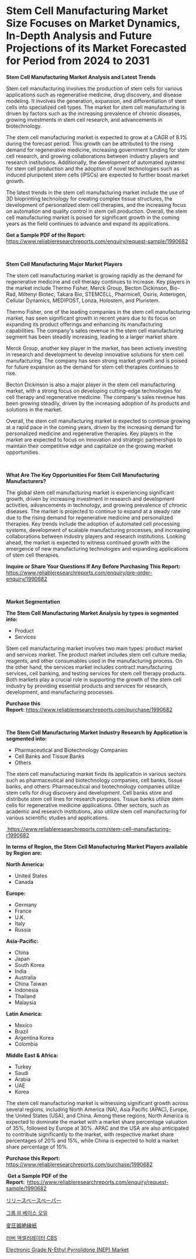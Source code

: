 <p><h1>Stem Cell Manufacturing Market Size Focuses on Market Dynamics, In-Depth Analysis and Future Projections of its Market Forecasted for Period from 2024 to 2031</h1></p><p><strong>Stem Cell Manufacturing Market Analysis and Latest Trends</strong></p>
<p><p>Stem cell manufacturing involves the production of stem cells for various applications such as regenerative medicine, drug discovery, and disease modeling. It involves the generation, expansion, and differentiation of stem cells into specialized cell types. The market for stem cell manufacturing is driven by factors such as the increasing prevalence of chronic diseases, growing investments in stem cell research, and advancements in biotechnology.</p><p>The stem cell manufacturing market is expected to grow at a CAGR of 8.1% during the forecast period. This growth can be attributed to the rising demand for regenerative medicine, increasing government funding for stem cell research, and growing collaborations between industry players and research institutions. Additionally, the development of automated systems for stem cell production and the adoption of novel technologies such as induced pluripotent stem cells (iPSCs) are expected to further boost market growth.</p><p>The latest trends in the stem cell manufacturing market include the use of 3D bioprinting technology for creating complex tissue structures, the development of personalized stem cell therapies, and the increasing focus on automation and quality control in stem cell production. Overall, the stem cell manufacturing market is poised for significant growth in the coming years as the field continues to advance and expand its applications.</p></p>
<p><strong>Get a Sample PDF of the Report:&nbsp;</strong> <a href="https://www.reliableresearchreports.com/enquiry/request-sample/1990682">https://www.reliableresearchreports.com/enquiry/request-sample/1990682</a></p>
<p>&nbsp;</p>
<p><strong>Stem Cell Manufacturing Major Market Players</strong></p>
<p><p>The stem cell manufacturing market is growing rapidly as the demand for regenerative medicine and cell therapy continues to increase. Key players in the market include Thermo Fisher, Merck Group, Becton Dickinson, Bio-Rad, Miltenyi Biotec, Takara Bio, STEMCELL, Pharmicell, Osiris, Anterogen, Cellular Dynamics, MEDIPOST, Lonza, Holostem, and Pluristem.</p><p>Thermo Fisher, one of the leading companies in the stem cell manufacturing market, has seen significant growth in recent years due to its focus on expanding its product offerings and enhancing its manufacturing capabilities. The company's sales revenue in the stem cell manufacturing segment has been steadily increasing, leading to a larger market share.</p><p>Merck Group, another key player in the market, has been actively investing in research and development to develop innovative solutions for stem cell manufacturing. The company has seen strong market growth and is poised for future expansion as the demand for stem cell therapies continues to rise.</p><p>Becton Dickinson is also a major player in the stem cell manufacturing market, with a strong focus on developing cutting-edge technologies for cell therapy and regenerative medicine. The company's sales revenue has been growing steadily, driven by the increasing adoption of its products and solutions in the market.</p><p>Overall, the stem cell manufacturing market is expected to continue growing at a rapid pace in the coming years, driven by the increasing demand for personalized medicine and regenerative therapies. Key players in the market are expected to focus on innovation and strategic partnerships to maintain their competitive edge and capitalize on the growing market opportunities.</p></p>
<p>&nbsp;</p>
<p><strong>What Are The Key Opportunities For Stem Cell Manufacturing Manufacturers?</strong></p>
<p><p>The global stem cell manufacturing market is experiencing significant growth, driven by increasing investment in research and development activities, advancements in technology, and growing prevalence of chronic diseases. The market is projected to continue to expand at a steady rate due to the rising demand for regenerative medicine and personalized therapies. Key trends include the adoption of automated cell processing systems, development of scalable manufacturing processes, and increasing collaborations between industry players and research institutions. Looking ahead, the market is expected to witness continued growth with the emergence of new manufacturing technologies and expanding applications of stem cell therapies.</p></p>
<p><strong>Inquire or Share Your Questions If Any Before Purchasing This Report:</strong> <a href="https://www.reliableresearchreports.com/enquiry/pre-order-enquiry/1990682">https://www.reliableresearchreports.com/enquiry/pre-order-enquiry/1990682</a></p>
<p>&nbsp;</p>
<p><strong>Market Segmentation</strong></p>
<p><strong>The Stem Cell Manufacturing Market Analysis by types is segmented into:</strong></p>
<p><ul><li>Product</li><li>Services</li></ul></p>
<p><p>Stem cell manufacturing market involves two main types: product market and services market. The product market includes stem cell culture media, reagents, and other consumables used in the manufacturing process. On the other hand, the services market includes contract manufacturing services, cell banking, and testing services for stem cell therapy products. Both markets play a crucial role in supporting the growth of the stem cell industry by providing essential products and services for research, development, and manufacturing processes.</p></p>
<p><strong>Purchase this Report:&nbsp;</strong><a href="https://www.reliableresearchreports.com/purchase/1990682">https://www.reliableresearchreports.com/purchase/1990682</a></p>
<p>&nbsp;</p>
<p><strong>The Stem Cell Manufacturing Market Industry Research by Application is segmented into:</strong></p>
<p><ul><li>Pharmaceutical and Biotechnology Companies</li><li>Cell Banks and Tissue Banks</li><li>Others</li></ul></p>
<p><p>The stem cell manufacturing market finds its application in various sectors such as pharmaceutical and biotechnology companies, cell banks, tissue banks, and others. Pharmaceutical and biotechnology companies utilize stem cells for drug discovery and development. Cell banks store and distribute stem cell lines for research purposes. Tissue banks utilize stem cells for regenerative medicine applications. Other sectors, such as academic and research institutions, also utilize stem cell manufacturing for various scientific studies and applications.</p></p>
<p><a href="https://www.reliableresearchreports.com/stem-cell-manufacturing-r1990682">&nbsp;https://www.reliableresearchreports.com/stem-cell-manufacturing-r1990682</a></p>
<p><strong>In terms of Region, the Stem Cell Manufacturing Market Players available by Region are:</strong></p>
<p>
    <p> <strong> North America: </strong>
        <ul>
            <li>United States</li>
            <li>Canada</li>
        </ul>
        </p> 
    <p> <strong> Europe: </strong>
        <ul>
            <li>Germany</li>
            <li>France</li>
            <li>U.K.</li>
            <li>Italy</li>
            <li>Russia</li>
        </ul>
        </p> 
    <p> <strong> Asia-Pacific: </strong>
        <ul>
            <li>China</li>
            <li>Japan</li>
            <li>South Korea</li>
            <li>India</li>
            <li>Australia</li>
            <li>China Taiwan</li>
            <li>Indonesia</li>
            <li>Thailand</li>
            <li>Malaysia</li>
        </ul>
        </p> 
    <p> <strong> Latin America: </strong>
        <ul>
            <li>Mexico</li>
            <li>Brazil</li>
            <li>Argentina Korea</li>
            <li>Colombia</li>
        </ul>
        </p> 
    <p> <strong> Middle East & Africa: </strong>
        <ul>
            <li>Turkey</li>
            <li>Saudi</li>
            <li>Arabia</li>
            <li>UAE</li>
            <li>Korea</li>
        </ul>
    </p>
    </p>
<p><p>The stem cell manufacturing market is witnessing significant growth across several regions, including North America (NA), Asia Pacific (APAC), Europe, the United States (USA), and China. Among these regions, North America is expected to dominate the market with a market share percentage valuation of 35%, followed by Europe at 30%. APAC and the USA are also anticipated to contribute significantly to the market, with respective market share percentages of 20% and 15%, while China is expected to hold a market share percentage of 10%.</p></p>
<p><strong>Purchase this Report: </strong><a href="https://www.reliableresearchreports.com/purchase/1990682">https://www.reliableresearchreports.com/purchase/1990682</a></p>
<p>&nbsp;<strong>Get a Sample PDF of the Report:&nbsp;&nbsp;</strong><a href="https://www.reliableresearchreports.com/enquiry/request-sample/1990682">https://www.reliableresearchreports.com/enquiry/request-sample/1990682</a></p>
<p><strong></strong></p>
<p><p><a href="https://github.com/dzy793153605/Market-Research-Report-List-2/blob/main/615581246513.md">リリースベースペーパー</a></p><p><a href="https://github.com/vseigx30c9a1j/Market-Research-Report-List-2/blob/main/280767342418.md">그룹 III 베이스 오일</a></p><p><a href="https://github.com/EthanMorar2011/Market-Research-Report-List-1/blob/main/226250246514.md">変圧器絶縁紙</a></p><p><a href="https://github.com/WilburKihn5676/Market-Research-Report-List-1/blob/main/877507342419.md">러버 액셀러레이터 CBS</a></p><p><a href="https://issuu.com/reportprime-2/docs/electronic-grade-n-ethyl-pyrrolidone-nep-market-si">Electronic Grade N-Ethyl Pyrrolidone (NEP) Market</a></p></p>